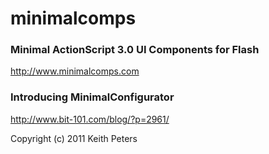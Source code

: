 # minimalcomps
### Minimal ActionScript 3.0 UI Components for Flash
http://www.minimalcomps.com

### Introducing MinimalConfigurator
http://www.bit-101.com/blog/?p=2961/


Copyright (c) 2011 Keith Peters
